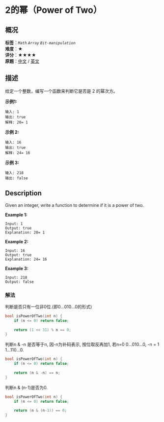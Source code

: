 # 2的幂（Power of Two）
## 概况
**标签**：*`Math`*  *`Array`*  *`Bit-manipulation`*<br>
**难度**：★<br>
**评分**：★★★★<br>
**原题**：[中文](https://leetcode-cn.com/problems/power-of-two) / [英文](https://leetcode.com/problems/power-of-two)

## 描述
给定一个整数，编写一个函数来判断它是否是 2 的幂次方。

**示例1:**
```
输入: 1
输出: true
解释: 20= 1
```

**示例 2:**
```
输入: 16
输出: true
解释: 24= 16
```

**示例 3:**
```
输入: 218
输出: false
```


## Description
Given an integer, write a function to determine if it is a power of two.

**Example 1:**
```
Input: 1
Output: true 
Explanation: 20= 1
```

**Example 2:**
```
Input: 16
Output: true
Explanation: 24= 16
```

**Example 3:**
```
Input: 218
Output: false
```


### 解法
判断是否只有一位非0位.(即0...010...0的形式)
```c++
bool isPowerOfTwo(int n) {
    if (n <= 0) return false;
    
    return (1 << 31) % n == 0;
}
```


判断n & -n 是否等于n, 因-n为补码表示, 按位取反再加1, 若n=0 0...010...0, -n = 1 1...110...0.
```c++
bool isPowerOfTwo(int n) {
    if (n <= 0) return false;
    
    return (n & -n) == n;
}
```


判断n & (n-1)是否为0.
```c++
bool isPowerOfTwo(int n) {
    if (n <= 0) return false;
    
    return (n & (n-1)) == 0;
}
```